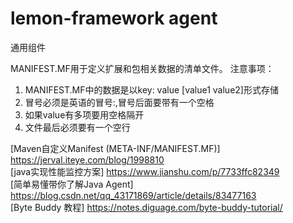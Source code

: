 # lemon-framework agent
通用组件

MANIFEST.MF用于定义扩展和包相关数据的清单文件。 
注意事项： 
1. MANIFEST.MF中的数据是以key: value [value1 value2]形式存储 
2. 冒号必须是英语的冒号:,冒号后面要带有一个空格 
3. 如果value有多项要用空格隔开 
4. 文件最后必须要有一个空行

[Maven自定义Manifest (META-INF/MANIFEST.MF)] https://jerval.iteye.com/blog/1998810  
[java实现性能监控方案] https://www.jianshu.com/p/7733ffc82349  
[简单易懂带你了解Java Agent] https://blog.csdn.net/qq_43171869/article/details/83477163  
[Byte Buddy 教程] https://notes.diguage.com/byte-buddy-tutorial/  


